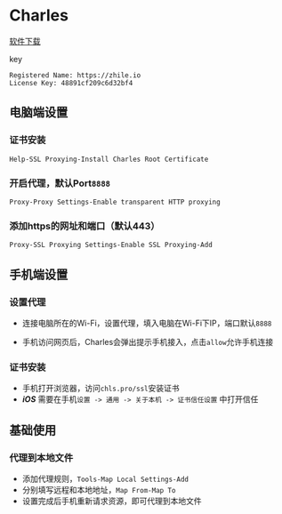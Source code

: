 # Charles

[软件下载](https://www.charlesproxy.com/download/)

key
```
Registered Name: https://zhile.io
License Key: 48891cf209c6d32bf4
```

## 电脑端设置

### 证书安装

`Help-SSL Proxying-Install Charles Root Certificate`

### 开启代理，默认Port`8888`

`Proxy-Proxy Settings-Enable transparent HTTP proxying`

### 添加https的网址和端口（默认443）

`Proxy-SSL Proxying Settings-Enable SSL Proxying-Add `



## 手机端设置

### 设置代理

- 连接电脑所在的Wi-Fi，设置代理，填入电脑在Wi-Fi下IP，端口默认`8888`

- 手机访问网页后，Charles会弹出提示手机接入，点击`allow`允许手机连接

### 证书安装

- 手机打开浏览器，访问`chls.pro/ssl`安装证书
- ***iOS*** 需要在手机`设置 -> 通用 -> 关于本机 -> 证书信任设置` 中打开信任



## 基础使用

### 代理到本地文件

- 添加代理规则，`Tools-Map Local Settings-Add`
- 分别填写远程和本地地址，`Map From-Map To`
- 设置完成后手机重新请求资源，即可代理到本地文件

